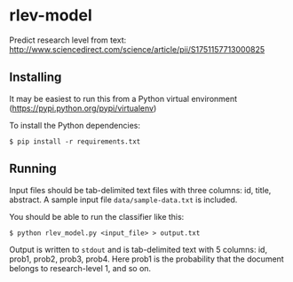 rlev-model
==========

Predict research level from text: http://www.sciencedirect.com/science/article/pii/S1751157713000825

Installing
----------

It may be easiest to run this from a Python virtual environment (https://pypi.python.org/pypi/virtualenv)

To install the Python dependencies:

    $ pip install -r requirements.txt
    
Running
-------

Input files should be tab-delimited text files with three columns: id, title, abstract.
A sample input file `data/sample-data.txt` is included.

You should be able to run the classifier like this:

    $ python rlev_model.py <input_file> > output.txt
    
Output is written to `stdout` and is tab-delimited text with 5 columns: id, prob1, prob2, prob3, prob4.
Here prob1 is the probability that the document belongs to research-level 1, and so on.
